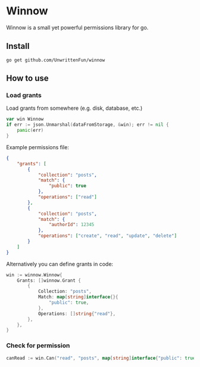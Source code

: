 # Winnow

Winnow is a small yet powerful permissions library for go.

## Install
```
go get github.com/UnwrittenFun/winnow
```

## How to use

### Load grants
Load grants from somewhere (e.g. disk, database, etc.)
```go
var win Winnow
if err := json.Unmarshal(dataFromStorage, &win); err != nil {
    panic(err)
}
```

Example permissions file:
```json
{
    "grants": [
        {
            "collection": "posts",
            "match": {
                "public": true
            },
            "operations": ["read"]
        },
        {
            "collection": "posts",
            "match": {
                "authorId": 12345
            },
            "operations": ["create", "read", "update", "delete"]
        }
    ]
}
```

Alternatively you can define grants in code:
```go
win := winnow.Winnow{
    Grants: []winnow.Grant {
        {
            Collection: "posts",
            Match: map[string]interface{}{
                "public": true,
            },
            Operations: []string{"read"},
        },
    },
}
```

### Check for permission

```go
canRead := win.Can("read", "posts", map[string]interface{"public": true})
```
